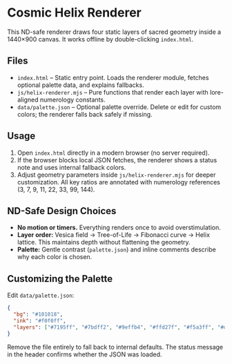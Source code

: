 # Cosmic Helix Renderer

This ND-safe renderer draws four static layers of sacred geometry inside a 1440×900 canvas. It works offline by double-clicking `index.html`.

## Files

- `index.html` – Static entry point. Loads the renderer module, fetches optional palette data, and explains fallbacks.
- `js/helix-renderer.mjs` – Pure functions that render each layer with lore-aligned numerology constants.
- `data/palette.json` – Optional palette override. Delete or edit for custom colors; the renderer falls back safely if missing.

## Usage

1. Open `index.html` directly in a modern browser (no server required).
2. If the browser blocks local JSON fetches, the renderer shows a status note and uses internal fallback colors.
3. Adjust geometry parameters inside `js/helix-renderer.mjs` for deeper customization. All key ratios are annotated with numerology references (3, 7, 9, 11, 22, 33, 99, 144).

## ND-Safe Design Choices

- **No motion or timers.** Everything renders once to avoid overstimulation.
- **Layer order:** Vesica field → Tree-of-Life → Fibonacci curve → Helix lattice. This maintains depth without flattening the geometry.
- **Palette:** Gentle contrast (`palette.json`) and inline comments describe why each color is chosen.

## Customizing the Palette

Edit `data/palette.json`:

```json
{
  "bg": "#101018",
  "ink": "#f0f0ff",
  "layers": ["#7195ff", "#7bdff2", "#9effb4", "#ffd27f", "#f5a3ff", "#d7d7f2"]
}
```

Remove the file entirely to fall back to internal defaults. The status message in the header confirms whether the JSON was loaded.
